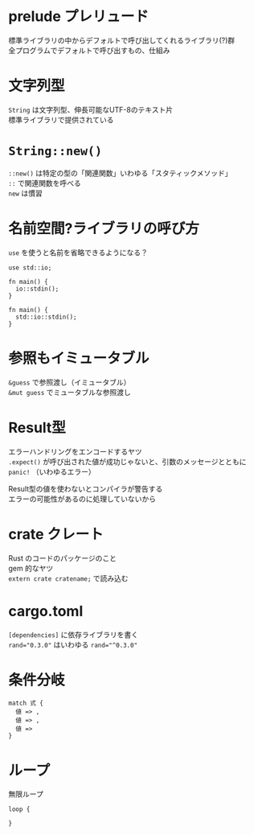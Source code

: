 # prelude プレリュード
標準ライブラリの中からデフォルトで呼び出してくれるライブラリ(?)群  
全プログラムでデフォルトで呼び出すもの、仕組み

# 文字列型
`String` は文字列型、伸長可能なUTF-8のテキスト片  
標準ライブラリで提供されている

# `String::new()`
`::new()` は特定の型の「関連関数」いわゆる「スタティックメソッド」  
`::` で関連関数を呼べる  
`new` は慣習

# 名前空間?ライブラリの呼び方
`use` を使うと名前を省略できるようになる？

```
use std::io;

fn main() {
  io::stdin();
}
```

```
fn main() {
  std::io::stdin();
}
```

# 参照もイミュータブル
`&guess` で参照渡し（イミュータブル）  
`&mut guess` でミュータブルな参照渡し

# Result型
エラーハンドリングをエンコードするヤツ  
`.expect()` が呼び出された値が成功じゃないと、引数のメッセージとともに `panic!` （いわゆるエラー）

Result型の値を使わないとコンパイラが警告する  
エラーの可能性があるのに処理していないから

# crate クレート
Rust のコードのパッケージのこと  
gem 的なヤツ  
`extern crate cratename;` で読み込む

# cargo.toml
`[dependencies]` に依存ライブラリを書く  
`rand="0.3.0"` はいわゆる `rand="^0.3.0"`

# 条件分岐
```
match 式 {
  値 => ,
  値 => ,
  値 => 
}
```

# ループ
無限ループ

```
loop {

}
```

